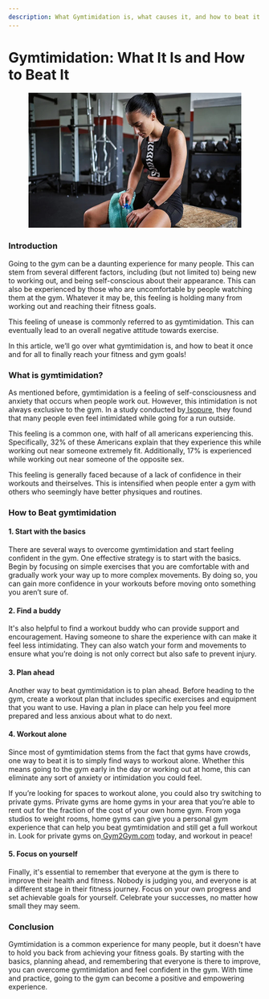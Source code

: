 ```yaml
---
description: What Gymtimidation is, what causes it, and how to beat it once and for all!
---
```


# Gymtimidation: What It Is and How to Beat It

<figure><img src=".gitbook/assets/0.jpeg" alt=""><figcaption></figcaption></figure>

### **Introduction** <a href="#_3hl3rd4k0njp" id="_3hl3rd4k0njp"></a>

Going to the gym can be a daunting experience for many people. This can stem from several different factors, including (but not limited to) being new to working out, and being self-conscious about their appearance. This can also be experienced by those who are uncomfortable by people watching them at the gym. Whatever it may be, this feeling is holding many from working out and reaching their fitness goals.

This feeling of unease is commonly referred to as gymtimidation. This can eventually lead to an overall negative attitude towards exercise.

In this article, we’ll go over what gymtimidation is, and how to beat it once and for all to finally reach your fitness and gym goals!

### **What is gymtimidation?** <a href="#_gr443ov1ximm" id="_gr443ov1ximm"></a>

As mentioned before, gymtimidation is a feeling of self-consciousness and anxiety that occurs when people work out. However, this intimidation is not always exclusive to the gym. In a study conducted by[ Isopure](http://www.theisopurecompany.com/), they found that many people even feel intimidated while going for a run outside.

This feeling is a common one, with half of all americans experiencing this. Specifically, 32% of these Americans explain that they experience this while working out near someone extremely fit. Additionally, 17% is experienced while working out near someone of the opposite sex.

This feeling is generally faced because of a lack of confidence in their workouts and theirselves. This is intensified when people enter a gym with others who seemingly have better physiques and routines.

### **How to Beat gymtimidation** <a href="#_1fnk90ak2bwz" id="_1fnk90ak2bwz"></a>

#### **1. Start with the basics** <a href="#_d5rbyfilis5x" id="_d5rbyfilis5x"></a>

There are several ways to overcome gymtimidation and start feeling confident in the gym. One effective strategy is to start with the basics. Begin by focusing on simple exercises that you are comfortable with and gradually work your way up to more complex movements. By doing so, you can gain more confidence in your workouts before moving onto something you aren’t sure of.

#### **2. Find a buddy** <a href="#_tzrim4nlqett" id="_tzrim4nlqett"></a>

It's also helpful to find a workout buddy who can provide support and encouragement. Having someone to share the experience with can make it feel less intimidating. They can also watch your form and movements to ensure what you’re doing is not only correct but also safe to prevent injury.

#### **3. Plan ahead** <a href="#_w18kw8rlek0o" id="_w18kw8rlek0o"></a>

Another way to beat gymtimidation is to plan ahead. Before heading to the gym, create a workout plan that includes specific exercises and equipment that you want to use. Having a plan in place can help you feel more prepared and less anxious about what to do next.

#### **4. Workout alone** <a href="#_ho988kubid7g" id="_ho988kubid7g"></a>

Since most of gymtimidation stems from the fact that gyms have crowds, one way to beat it is to simply find ways to workout alone. Whether this means going to the gym early in the day or working out at home, this can eliminate any sort of anxiety or intimidation you could feel.

If you’re looking for spaces to workout alone, you could also try switching to private gyms. Private gyms are home gyms in your area that you’re able to rent out for the fraction of the cost of your own home gym. From yoga studios to weight rooms, home gyms can give you a personal gym experience that can help you beat gymtimidation and still get a full workout in. Look for private gyms on[ Gym2Gym.com](http://gym2gym.com/) today, and workout in peace!

#### **5. Focus on yourself** <a href="#_8ljnt4b3bgvt" id="_8ljnt4b3bgvt"></a>

Finally, it's essential to remember that everyone at the gym is there to improve their health and fitness. Nobody is judging you, and everyone is at a different stage in their fitness journey. Focus on your own progress and set achievable goals for yourself. Celebrate your successes, no matter how small they may seem.

### **Conclusion** <a href="#_omlaoavvzciu" id="_omlaoavvzciu"></a>

Gymtimidation is a common experience for many people, but it doesn't have to hold you back from achieving your fitness goals. By starting with the basics, planning ahead, and remembering that everyone is there to improve, you can overcome gymtimidation and feel confident in the gym. With time and practice, going to the gym can become a positive and empowering experience.
